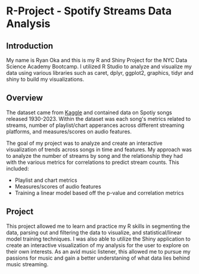 # R-Project - Spotify Streams Data Analysis
## Introduction
My name is Ryan Oka and this is my R and Shiny Project for the NYC Data Science Academy Bootcamp. I utilized R Studio to analyze and visualize my data using various libraries such as caret, dplyr, ggplot2, graphics, tidyr and shiny to build my visualizations.
## Overview
The dataset came from [Kaggle](https://www.kaggle.com/datasets/arnavvvvv/spotify-music/data) and contained data on Spotiy songs released 1930-2023. Within the dataset was each song's metrics related to streams, number of playlist/chart apperances across different streaming platforms, and measures/scores on audio features.

The goal of my project was to analyze and create an interactive visualization of trends across songs in time and features. My approach was to analyze the number of streams by song and the relationship they had with the various metrics for correlations to predict stream counts.
This included:
* Playlist and chart metrics
* Measures/scores of audio features
* Training a linear model based off the p-value and correlation metrics

## Project
This project allowed me to learn and practice my R skills in segmenting the data, parsing out and filtering the data to visualize, and statistical/linear model training techniques. 
I was also able to utilize the Shiny application to create an interactive visualization of my analysis for the user to explore on their own interests. As an avid music listener, this allowed me to pursue my passions for music and gain a better understaning of what data lies behind music streaming.

